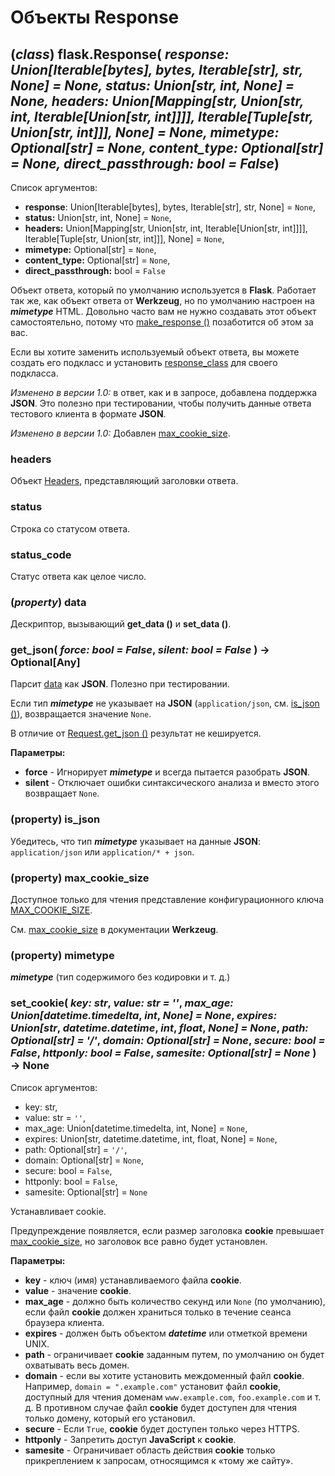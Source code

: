 # Объекты Response

## (_class_) flask.Response( _response: Union\[Iterable\[bytes], bytes, Iterable\[str], str, None] = None, status: Union\[str, int, None] = None, headers: Union\[Mapping\[str, Union\[str, int, Iterable\[Union\[str, int]]]], Iterable\[Tuple\[str, Union\[str, int]]], None] = None, mimetype: Optional\[str] = None, content\_type: Optional\[str] = None, direct\_passthrough: bool = False_)

Список аргументов:

* &#x20;**response**: Union\[Iterable\[bytes], bytes, Iterable\[str], str, None] = `None`,
* &#x20;**status:** Union\[str, int, None] = `None`,
* &#x20;**headers:** Union\[Mapping\[str, Union\[str, int, Iterable\[Union\[str, int]]]], Iterable\[Tuple\[str, Union\[str, int]]], None] = `None`,
* &#x20;**mimetype:** Optional\[str] = `None`,
* &#x20;**content\_type:** Optional\[str] = `None`,
* &#x20;**direct\_passthrough:** bool = `False`

Объект ответа, который по умолчанию используется в **Flask**. Работает так же, как объект ответа от **Werkzeug**, но по умолчанию настроен на _**mimetype**_ HTML. Довольно часто вам не нужно создавать этот объект самостоятельно, потому что [make\_response ()](obekt-prilozheniya-flask.md#make\_response-rv) позаботится об этом за вас.

Если вы хотите заменить используемый объект ответа, вы можете создать его подкласс и установить [response\_class](obekt-prilozheniya-flask.md#response\_class) для своего подкласса.

_Изменено в версии 1.0:_ в ответ, как и в запросе, добавлена поддержка **JSON**. Это полезно при тестировании, чтобы получить данные ответа тестового клиента в формате **JSON**.

_Изменено в версии 1.0:_ Добавлен [max\_cookie\_size](obekty-response.md#property-max\_cookie\_size).

### headers

Объект [Headers](https://werkzeug.palletsprojects.com/en/1.0.x/datastructures/#werkzeug.datastructures.Headers), представляющий заголовки ответа.

### status

Строка со статусом ответа.

### status\_code

Статус ответа как целое число.

### (_property_) data

Дескриптор, вызывающий **get\_data ()** и **set\_data ()**.

### get\_json( _force: bool = False_, _silent: bool = False_ ) → Optional\[Any]

Парсит [data](obekty-response.md#property-data) как **JSON**. Полезно при тестировании.

Если тип _**mimetype**_ не указывает на **JSON** (`application/json`, см. [is\_json ()](obekty-response.md#property-is\_json)), возвращается значение `None`.

В отличие от [Request.get\_json ()](dannye-vkhodyashego-zaprosa-request.md#get\_json-force-bool-false-silent-bool-false-cache-bool-true) результат не кешируется.

**Параметры:**

* **force** - Игнорирует _**mimetype**_ и всегда пытается разобрать **JSON**.
* **silent** - Отключает ошибки синтаксического анализа и вместо этого возвращает `None`.

### (property) is\_json

Убедитесь, что тип _**mimetype**_ указывает на данные **JSON**: `application/json` или `application/* + json`.

### (property) max\_cookie\_size

Доступное только для чтения представление конфигурационного ключа [MAX\_COOKIE\_SIZE](../rukovodstvo-polzovatelya-flask/obrabotka-konfiguracii-flask.md#max\_cookie\_size).

См. [max\_cookie\_size](https://werkzeug.palletsprojects.com/en/1.0.x/wrappers/#werkzeug.wrappers.BaseResponse.max\_cookie\_size) в документации **Werkzeug**.

### (property) mimetype

_**mimetype**_ (тип содержимого без кодировки и т. д.)

### set\_cookie( _key: str_, _value: str = ''_, _max\_age: Union\[datetime.timedelta_, _int_, _None] = None_, _expires: Union\[str_, _datetime.datetime_, _int_, _float_, _None] = None_, _path: Optional\[str] = '/'_, _domain: Optional\[str] = None_, _secure: bool = False_, _httponly: bool = False_, _samesite: Optional\[str] = None_ ) → None

Список аргументов:

* &#x20;key: str,
* &#x20;value: str = `''`,
* &#x20;max\_age: Union\[datetime.timedelta, int, None] = `None`,
* &#x20;expires: Union\[str, datetime.datetime, int, float, None] = `None`,
* &#x20;path: Optional\[str] = `'/'`,
* &#x20;domain: Optional\[str] = `None`,
* &#x20;secure: bool = `False`,
* &#x20;httponly: bool = `False`,
* &#x20;samesite: Optional\[str] = `None`

Устанавливает cookie.

Предупреждение появляется, если размер заголовка **cookie** превышает [max\_cookie\_size](obekty-response.md#property-max\_cookie\_size), но заголовок все равно будет установлен.

**Параметры:**

* **key** - ключ (имя) устанавливаемого файла **cookie**.
* **value** - значение **cookie**.
* **max\_age** - должно быть количество секунд или `None` (по умолчанию), если файл **cookie** должен храниться только в течение сеанса браузера клиента.
* **expires** - должен быть объектом _**datetime**_ или отметкой времени UNIX.
* **path** - ограничивает **cookie** заданным путем, по умолчанию он будет охватывать весь домен.
* **domain** - если вы хотите установить междоменный файл **cookie**. Например, `domain = ".example.com"` установит файл **cookie**, доступный для чтения доменам `www.example.com`, `foo.example.com` и т. д. В противном случае файл **cookie** будет доступен для чтения только домену, который его установил.
* **secure** - Если `True`, **cookie** будет доступен только через HTTPS.
* **httponly** - Запретить доступ **JavaScript** к **cookie**.
* **samesite** - Ограничивает область действия **cookie** только прикреплением к запросам, относящимся к «тому же сайту».
